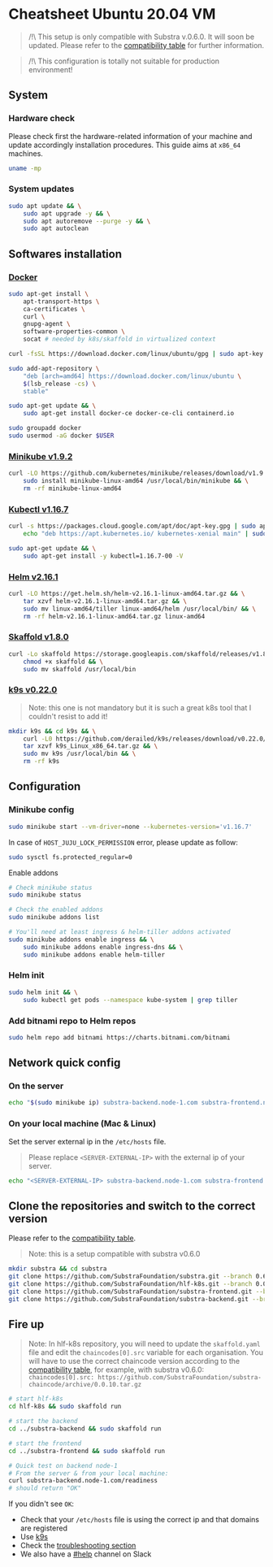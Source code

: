# Cheatsheet Ubuntu 20.04 VM

> /!\ This setup is only compatible with Substra v.0.6.0. It will soon be updated.
> Please refer to the [compatibility table](https://github.com/SubstraFoundation/substra#compatibility-table) for further information.

> /!\ This configuration is totally not suitable for production environment!

## System

### Hardware check

Please check first the hardware-related information of your machine and update accordingly installation procedures. This guide aims at `x86_64` machines.

```sh
uname -mp
```

### System updates

```sh
sudo apt update && \
    sudo apt upgrade -y && \
	sudo apt autoremove --purge -y && \
	sudo apt autoclean
```

## Softwares installation

### [Docker](https://docs.docker.com/engine/install/ubuntu/)

```sh
sudo apt-get install \
    apt-transport-https \
    ca-certificates \
    curl \
    gnupg-agent \
    software-properties-common \
    socat # needed by k8s/skaffold in virtualized context

curl -fsSL https://download.docker.com/linux/ubuntu/gpg | sudo apt-key add -

sudo add-apt-repository \
    "deb [arch=amd64] https://download.docker.com/linux/ubuntu \
    $(lsb_release -cs) \
    stable"

sudo apt-get update && \
    sudo apt-get install docker-ce docker-ce-cli containerd.io

sudo groupadd docker
sudo usermod -aG docker $USER
```

### [Minikube v1.9.2](https://minikube.sigs.k8s.io/docs/start/)

```sh
curl -LO https://github.com/kubernetes/minikube/releases/download/v1.9.2/minikube-linux-amd64 && \
    sudo install minikube-linux-amd64 /usr/local/bin/minikube && \
    rm -rf minikube-linux-amd64
```

### [Kubectl v1.16.7](https://github.com/kubernetes/kubectl/releases/tag/v0.16.7)

```sh
curl -s https://packages.cloud.google.com/apt/doc/apt-key.gpg | sudo apt-key add - && \
    echo "deb https://apt.kubernetes.io/ kubernetes-xenial main" | sudo tee -a /etc/apt/sources.list.d/kubernetes.list

sudo apt-get update && \
    sudo apt-get install -y kubectl=1.16.7-00 -V
```

### [Helm v2.16.1](https://github.com/helm/helm/releases/tag/v2.16.1)

```sh
curl -LO https://get.helm.sh/helm-v2.16.1-linux-amd64.tar.gz && \
    tar xzvf helm-v2.16.1-linux-amd64.tar.gz && \
    sudo mv linux-amd64/tiller linux-amd64/helm /usr/local/bin/ && \
    rm -rf helm-v2.16.1-linux-amd64.tar.gz linux-amd64
```

### [Skaffold v1.8.0](https://skaffold.dev/)

```sh
curl -Lo skaffold https://storage.googleapis.com/skaffold/releases/v1.8.0/skaffold-linux-amd64 && \
    chmod +x skaffold && \
    sudo mv skaffold /usr/local/bin
```

### [k9s v0.22.0](https://github.com/derailed/k9s)

> Note: this one is not mandatory but it is such a great k8s tool that I couldn't resist to add it!

```sh
mkdir k9s && cd k9s && \
    curl -L0 https://github.com/derailed/k9s/releases/download/v0.22.0/k9s_Linux_x86_64.tar.gz && \
    tar xzvf k9s_Linux_x86_64.tar.gz && \
    sudo mv k9s /usr/local/bin && \
    rm -rf k9s
```

## Configuration

### Minikube config

```sh
sudo minikube start --vm-driver=none --kubernetes-version='v1.16.7'
```

In case of `HOST_JUJU_LOCK_PERMISSION` error, please update as follow:

```sh
sudo sysctl fs.protected_regular=0
```

Enable addons

```sh
# Check minikube status
sudo minikube status

# Check the enabled addons
sudo minikube addons list

# You'll need at least ingress & helm-tiller addons activated
sudo minikube addons enable ingress && \
    sudo minikube addons enable ingress-dns && \
    sudo minikube addons enable helm-tiller
```

### Helm init

```sh
sudo helm init && \
    sudo kubectl get pods --namespace kube-system | grep tiller
```

### Add bitnami repo to Helm repos

```sh
sudo helm repo add bitnami https://charts.bitnami.com/bitnami
```

## Network quick config

### On the server

```sh
echo "$(sudo minikube ip) substra-backend.node-1.com substra-frontend.node-1.com substra-backend.node-2.com substra-frontend.node-2.com" | sudo tee -a /etc/hosts
```

### On your local machine (Mac & Linux)

Set the server external ip in the `/etc/hosts` file.

> Please replace `<SERVER-EXTERNAL-IP>` with the external ip of your server.

```sh
echo "<SERVER-EXTERNAL-IP> substra-backend.node-1.com substra-frontend.node-1.com substra-backend.node-2.com substra-frontend.node-2.com" | sudo tee -a /etc/hosts
```

## Clone the repositories and switch to the correct version

Please refer to the [compatibility table](https://github.com/SubstraFoundation/substra#compatibility-table).

> Note: this is a setup compatible with substra v0.6.0

```sh
mkdir substra && cd substra
git clone https://github.com/SubstraFoundation/substra.git --branch 0.6.0
git clone https://github.com/SubstraFoundation/hlf-k8s.git --branch 0.0.12 # or checkout fe33fc0 ¯\_(ツ)_/¯
git clone https://github.com/SubstraFoundation/substra-frontend.git --branch 0.0.17
git clone https://github.com/SubstraFoundation/substra-backend.git --branch 0.0.19
```

## Fire up

> Note: In hlf-k8s repository, you will need to update the `skaffold.yaml` file and edit the `chaincodes[0].src` variable for each organisation.
> You will have to use the correct chaincode version according to the [compatibility table](https://github.com/SubstraFoundation/substra#compatibility-table), for example, with substra v0.6.0:
> `chaincodes[0].src: https://github.com/SubstraFoundation/substra-chaincode/archive/0.0.10.tar.gz`

```sh
# start hlf-k8s
cd hlf-k8s && sudo skaffold run

# start the backend
cd ../substra-backend && sudo skaffold run

# start the frontend
cd ../substra-frontend && sudo skaffold run

# Quick test on backend node-1
# From the server & from your local machine:
curl substra-backend.node-1.com/readiness
# should return "OK"
```

If you didn't see `OK`:

- Check that your `/etc/hosts` file is using the correct ip and that domains are registered
- Use [k9s](https://github.com/derailed/k9s)
- Check the [troubleshooting section](https://doc.substra.ai/setup/further_resources.html)
- We also have a [#help](https://substra-workspace.slack.com/archives/CT54J1U2E) channel on Slack
